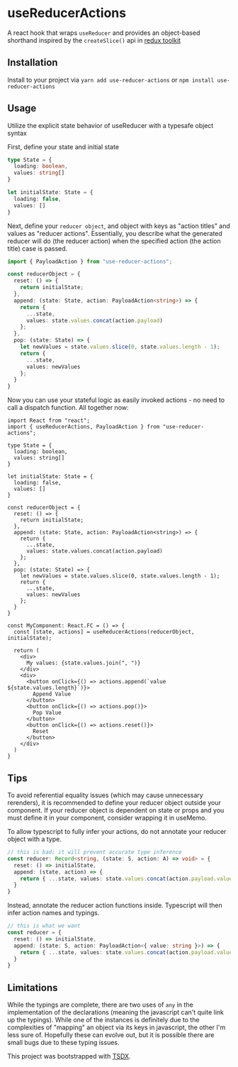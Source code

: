 # useReducerActions

A react hook that wraps `useReducer` and provides an object-based shorthand inspired by the `createSlice()` api in [redux toolkit](https://github.com/reduxjs/redux-toolkit)

## Installation

Install to your project via `yarn add use-reducer-actions` or `npm install use-reducer-actions`

## Usage

Utilize the explicit state behavior of useReducer with a typesafe object syntax

First, define your state and initial state
```typescript
type State = {
  loading: boolean,
  values: string[]
}

let initialState: State = {
  loading: false,
  values: []
}
```

Next, define your `reducer object`, and object with keys as "action titles" and values as "reducer actions". Essentially, you describe what the generated reducer will do (the reducer action) when the specified action (the action title) case is passed.

```typescript
import { PayloadAction } from "use-reducer-actions";

const reducerObject = {
  reset: () => {
    return initialState;
  },
  append: (state: State, action: PayloadAction<string>) => {
    return {
      ...state,
      values: state.values.concat(action.payload)
    };
  },
  pop: (state: State) => {
    let newValues = state.values.slice(0, state.values.length - 1);
    return {
      ...state,
      values: newValues
    };
  }
}
```

Now you can use your stateful logic as easily invoked actions - no need to call a dispatch function. All together now:

```typescriptreact
import React from "react";
import { useReducerActions, PayloadAction } from "use-reducer-actions";

type State = {
  loading: boolean,
  values: string[]
}

let initialState: State = {
  loading: false,
  values: []
}

const reducerObject = {
  reset: () => {
    return initialState;
  },
  append: (state: State, action: PayloadAction<string>) => {
    return {
      ...state,
      values: state.values.concat(action.payload)
    };
  },
  pop: (state: State) => {
    let newValues = state.values.slice(0, state.values.length - 1);
    return {
      ...state,
      values: newValues
    };
  }
}

const MyComponent: React.FC = () => {
  const [state, actions] = useReducerActions(reducerObject, initialState);

  return (
    <div>
      My values: {state.values.join(", ")}
    </div>
    <div>
      <button onClick={() => actions.append(`value ${state.values.length}`)}>
        Append Value
      </button>
      <button onClick={() => actions.pop()}>
        Pop Value
      </button>
      <button onClick={() => actions.reset()}>
        Reset
      </button>
    </div>
  )
}

```

## Tips

To avoid referential equality issues (which may cause unnecessary rerenders), it is recommended to define your reducer object outside your component. If your reducer object is dependent on state or props and you must define it in your component, consider wrapping it in useMemo.

To allow typescript to fully infer your actions, do not annotate your reducer object with a type.

```typescript
// this is bad; it will prevent accurate type inference
const reducer: Record<string, (state: S, action: A) => void> = {
  reset: () => initialState,
  append: (state, action) => {
    return { ...state, values: state.values.concat(action.payload.value) };
  }
}
``` 
Instead, annotate the reducer action functions inside. Typescript will then infer action names and typings.

```typescript
// this is what we want
const reducer = {
  reset: () => initialState,
  append: (state: S, action: PayloadAction<{ value: string }>) => {
    return { ...state, values: state.values.concat(action.payload.value) };
  }
}
``` 

## Limitations

While the typings are complete, there are two uses of `any` in the implementation of the declarations (meaning the javascript can't quite link up the typings). While one of the instances is definitely due to the complexities of "mapping" an object via its keys in javascript, the other I'm less sure of. Hopefully these can evolve out, but it is possible there are small bugs due to these typing issues.

This project was bootstrapped with [TSDX](https://github.com/jaredpalmer/tsdx).


